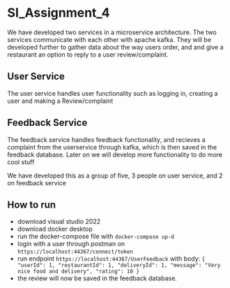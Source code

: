 # SI_Assignment_4
We have developed two services in a microservice architecture. The two services communicate with each other with apache kafka. They will be developed further to gather data about the way users order, and and give a restaurant an option to reply to a user review/complaint.
## User Service
The user service handles user functionality such as logging in, creating a user and making a Review/complaint
## Feedback Service
The feedback service handles feedback functionality, and recieves a complaint from the userservice through kafka, which is then saved in the feedback database. Later on we will develop more functionality to do more cool stuff

We have developed this as a group of five, 3 people on user service, and 2 on feedback service

## How to run
- download visual studio 2022
- download docker desktop
- run the docker-compose file with ```docker-compose up-d```
- login with a user through postman on ```https://localhost:44367/connect/token```
- run endpoint ```https://localhost:44367/UserFeedback``` with body: ```{
  "userId": 1,
  "restaurantId": 1,
  "deliveryId": 1,
  "message": "Very nice food and delivery",
  "rating": 10
}```
- the review will now be saved in the feedback database. 



